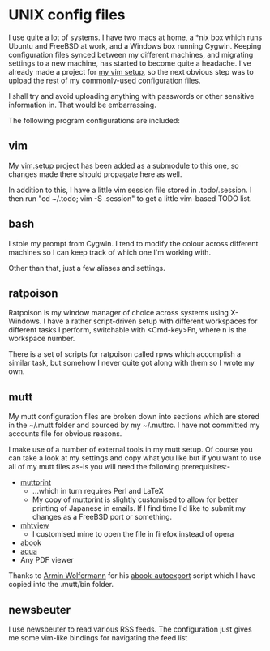 # UNIX config files

I use quite a lot of systems.  I have two macs at home, a \*nix box which runs
Ubuntu and FreeBSD at work, and a Windows box running Cygwin.  Keeping
configuration files synced between my different machines, and migrating settings
to a new machine, has started to become quite a headache.  I've already made a
project for [my vim setup](https://github.com/dpwright/vim.setup), so the next
obvious step was to upload the rest of my commonly-used configuration files.

I shall try and avoid uploading anything with passwords or other sensitive
information in.  That would be embarrassing.

The following program configurations are included:

## vim

My [vim.setup](https://github.com/dpwright/vim.setup) project has been added as
a submodule to this one, so changes made there should propagate here as well.

In addition to this, I have a little vim session file stored in .todo/.session.
I then run "cd ~/.todo; vim -S .session" to get a little vim-based TODO list.

## bash

I stole my prompt from Cygwin.  I tend to modify the colour across different
machines so I can keep track of which one I'm working with.

Other than that, just a few aliases and settings.

## ratpoison

Ratpoison is my window manager of choice across systems using X-Windows.  I have
a rather script-driven setup with different workspaces for different tasks I
perform, switchable with &lt;Cmd-key&gt;Fn, where n is the workspace number.

There is a set of scripts for ratpoison called rpws which accomplish a similar
task, but somehow I never quite got along with them so I wrote my own.

## mutt

My mutt configuration files are broken down into sections which are stored in
the ~/.mutt folder and sourced by my ~/.muttrc.  I have not committed my
accounts file for obvious reasons.

I make use of a number of external tools in my mutt setup.  Of course you can
take a look at my settings and copy what you like but if you want to use all of
my mutt files as-is you will need the following prerequisites:-

* [muttprint](http://muttprint.sourceforge.net/)
  * ...which in turn requires Perl and LaTeX
  * My copy of muttprint is slightly customised to allow for better printing of
    Japanese in emails.  If I find time I'd like to submit my changes as a
    FreeBSD port or something.
* [mhtview](http://devio.us/~ndr/sw/mhtview.php)
  * I customised mine to open the file in firefox instead of opera
* [abook](http://abook.sourceforge.net/)
* [aqua](http://www.chipstips.com/?p=550)
* Any PDF viewer

Thanks to [Armin Wolfermann](http://wolfermann.org/) for his
[abook-autoexport](http://www.wolfermann.org/abook-autoexport) script which I
have copied into the .mutt/bin folder.

## newsbeuter

I use newsbeuter to read various RSS feeds.  The configuration just gives me
some vim-like bindings for navigating the feed list
